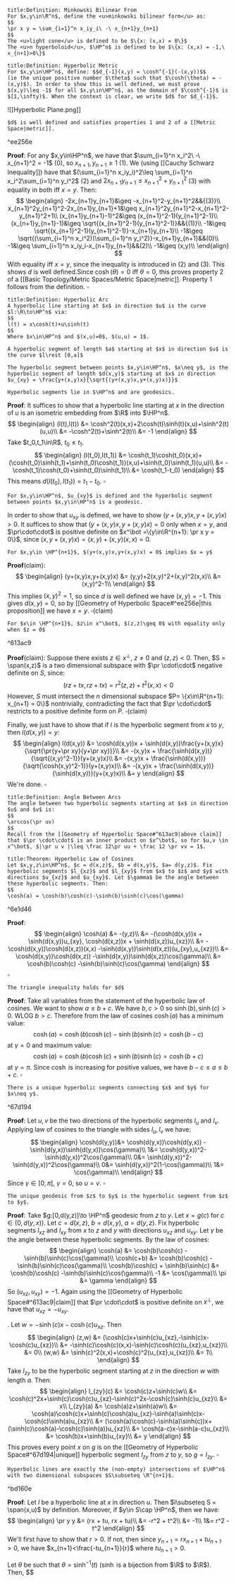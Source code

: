 ```ad-Definition
title:Definition: Minkowski Bilinear From
For $x,y\in\R^n$, define the <u>minkowski bilinear form</u> as:
$$
\pr x y = \sum_{i=1}^n x_iy_i\ -\ x_{n+1}y_{n+1}
$$
The <u>light cone</u> is defined to be $\{x: (x,x) = 0\}$
The <u>n hyperboloid</u>, $\HP^n$ is defined to be $\{x: (x,x) = -1,\ x_{n+1}>0\}$
```
```ad-Definition
title:Definition: Hyperbolic Metric
For $x,y\in\HP^n$, define: $$d_{-1}(x,y) = \cosh^{-1}(-(x,y))$$
(ie the unique positive number $\theta$ such that $\cosh(\theta) = -(x,y)$). In order to show this is well defined, we must prove $(x,y)\leq -1$ for all $x,y\in\HP^n$, as the domain of $\cosh^{-1}$ is $[1,\infty)$. When the context is clear, we write $d$ for $d_{-1}$.
```
![[Hyperbolic Plane.png]]
```ad-Proposition
$d$ is well defined and satisfies properties 1 and 2 of a [[Metric Space|metric]].
```

^ee256e

__Proof__: For any $x,y\in\HP^n$, we have that $\sum_{i=1}^n x_i^2\ -\ x_{n+1}^2 = -1$ (0), so $x_{n+1},y_{n+1} \geq 1$ (1). We (using [[Cauchy Schwarz Inequality]]) have that $(\sum_{i=1}^n x_iy_i)^2\leq \sum_{i=1}^n x_i^2\sum_{i=1}^n y_i^2$ (2) and $2x_{n+1}y_{n+1}\leq x_{n+1}^2+y_{n+1}^2$ (3) with equality in both iff $x = y$. Then:
$$
\begin{align}
-2x_{n+1}y_{n+1}&\geq -x_{n+1}^2-y_{n+1}^2&&{(3)}\\
x_{n+1}^2y_{n+1}^2-2x_{n+1}y_{n+1}+1&\geq x_{n+1}^2y_{n+1}^2-x_{n+1}^2-y_{n+1}^2+1\\
(x_{n+1}y_{n+1}-1)^2&\geq (x_{n+1}^2-1)(y_{n+1}^2-1)\\
(x_{n+1}y_{n+1}-1)&\geq \sqrt{(x_{n+1}^2-1)(y_{n+1}^2-1)}&&{(1)}\\
-1&\geq \sqrt{(x_{n+1}^2-1)(y_{n+1}^2-1)}-x_{n+1}y_{n+1}\\
-1&\geq \sqrt{(\sum_{i=1}^n x_i^2)(\sum_{i=1}^n y_i^2)}-x_{n+1}y_{n+1}&&(0)\\
-1&\geq \sum_{i=1}^n x_iy_i-x_{n+1}y_{n+1}&&(2)\\
-1&\geq (x,y)\\
\end{align}
$$
With equality iff $x = y$, since the inequality is introduced in $(2)$ and $(3)$. This shows $d$ is well defined.Since $\cosh(\theta) = 0$ iff $\theta = 0$, this proves property $2$ of a [[Basic Topology/Metric Spaces/Metric Space|metric]]. Property 1 follows from the definition. $\square$


```ad-Definition
title:Definition: Hyperbolic Arc
A hyperbolic line starting at $x$ in direction $u$ is the curve $l:\R\to\HP^n$ via:
$$
l(t) = x\cosh(t)+u\sinh(t)
$$
Where $x\in\HP^n$ and $(x,u)=0$, $(u,u) = 1$.

A hyperbolic segment of length $a$ starting at $x$ in direction $u$ is the curve $l\rest [0,a]$

The hyperbolic segment between points $x,y\in\HP^n$, $x\neq y$, is the hyperbolic segment of length $d(x,y)$ starting at $x$ in direction $u_{xy} = \frac{y+(x,y)x}{\sqrt{(y+(x,y)x,y+(x,y)x)}}$
```
```ad-Proposition
Hyperbolic segments lie in $\HP^n$ and are geodesics.
```
__Proof__:
It suffices to show that a hyperbolic line starting at $x$ in the direction of $u$ is an isometric embedding from $\R$ into $\HP^n$.
$$
\begin{align}
(l(t),l(t)) &= \cosh^2(t)(x,x)+2\cosh(t)\sinh(t)(x,u)+\sinh^2(t)(u,u)\\
&= -\cosh^2(t)+\sinh^2(t)\\
&= -1
\end{align}
$$
Take $t_0,t_1\in\R$, $t_0\leq t_1$.
$$
\begin{align}
(l(t_0),l(t_1)) &= \cosh(t_1)\cosh(t_0)(x,x)+(\cosh(t_0)\sinh(t_1)+\sinh(t_0)\cosh(t_1))(x,u)+\sinh(t_0)\sinh(t_1)(u,u)\\
&= -\cosh(t_1)\cosh(t_0)+\sinh(t_0)\sinh(t_1)\\
&= \cosh(t_1-t_0)
\end{align}
$$
This means $d(l(t_0),l(t_1)) = t_1-t_0$. $\square$


```ad-Proposition
For $x,y\in\HP^n$, $u_{xy}$ is defined and the hyperbolic segment between points $x,y\in\HP^n$ is a geodesic.
```
In order to show that $u_{xy}$ is defined, we have to show $(y+(x,y)x,y+(x,y)x)> 0$. It suffices to show that  $(y+(x,y)x,y+(x,y)x) =0$ only when $x = y$,  and $\pr\cdot\cdot$ is positive definite on $x^\bot =\{y\in\R^{n+1}: \pr x y = 0\}$, since $(x,y+(x,y)x) = (x,y) + (x,y)(x,x) = 0$.

```ad-Claim
For $x,y\in \HP^{n+1}$, $(y+(x,y)x,y+(x,y)x) = 0$ implies $x = y$
```
__Proof__(claim): 
$$
\begin{align}
(y+(x,y)x,y+(x,y)x) &= (y,y)+2(x,y)^2+(x,y)^2(x,x)\\
&= (x,y)^2-1\\
\end{align}
$$
This implies $(x,y)^2 = 1$, so since $d$ is well defined we have $(x,y) = -1$.  This gives $d(x,y) = 0$, so by [[Geometry of Hyperbolic Space#^ee256e|this proposition]] we have $x = y$. $\square$(claim)

```ad-Claim
For $x\in \HP^{n+1}$, $z\in x^\bot$, $(z,z)\geq 0$ with equality only when $z = 0$
```

^613ac9

__Proof__(claim): 
Suppose there exists $z\in x^\bot$, $z\neq 0$ and $(z,z) < 0$. Then, $S = \span(x,z)$ is a two dimensional subspace with $\pr \cdot\cdot$ negative definite on $S$, since:
$$
(rz+tx,rz+tx) = r^2(z,z)+t^2(x,x) < 0
$$
However, $S$ must intersect the $n$ dimensional subspace $P= \{x\in\R^{n+1}: x_{n+1} = 0\}$ nontrivially, contradicting the fact that $\pr \cdot\cdot$ restricts to a positive definite form on $P$. $\square$(claim)

Finally, we just have to show that if $l$ is the hyperbolic segment from $x$ to $y$, then $l(d(x,y)) = y$:
$$
\begin{align}
l(d(x,y)) &= \cosh(d(x,y))x + \sinh(d(x,y))\frac{y+(x,y)x}{\sqrt{\pr{y+\pr xy}{y+\pr xy}}}\\
&= -(x,y)x + \frac{\sinh(d(x,y))}{\sqrt{(x,y)^2-1}}(y+(x,y)x)\\
&= -(x,y)x + \frac{\sinh(d(x,y))}{\sqrt{\cosh(x,y)^2-1}}(y+(x,y)x)\\
&= -(x,y)x + \frac{\sinh(d(x,y))}{\sinh(d(x,y))}(y+(x,y)x)\\
&= y
\end{align}
$$
We're done. $\square$

```ad-Definition
title:Definition: Angle Between Arcs
The angle between two hyperbolic segments starting at $x$ in direction $u$ and $v$ is:
$$
\arccos(\pr uv)
$$
Recall from the [[Geometry of Hyperbolic Space#^613ac9|above claim]] that $\pr \cdot\cdot$ is an inner product on $x^\bot$, so for $u,v \in x^\bot$, $|\pr u v |\leq \frac 12\pr uu + \frac 12 \pr vv = 1$.
```
```ad-Theorem
title:Theorem: Hyperbolic Law of Cosines
Let $x,y,z\in\HP^n$, $c = d(x,z)$, $b = d(x,y)$, $a= d(y,z)$. Fix hyperbolic segments $l_{xz}$ and $l_{xy}$ from $x$ to $z$ and $y$ with directions $u_{xz}$ and $u_{xy}$. Let $\gamma$ be the angle between these hyperbolic segments. Then:
$$
\cosh(a) = \cosh(b)\cosh(c)-\sinh(b)\sinh(c)\cos(\gamma)

```

^6e1d46

__Proof__:
$$
\begin{align}
\cosh(a) &= -(y,z)\\
&= -(\cosh(d(x,y))x + \sinh(d(x,y))u_{xy}, \cosh(d(x,z))x + \sinh(d(x,z))u_{xz})\\
&= -\cosh(d(x,y))\cosh(d(x,z))(x,x) -\sinh(d(x,y))\sinh(d(x,z))(u_{xy},u_{xz})\\
&= \cosh(d(x,y))\cosh(d(x,z)) -\sinh(d(x,y))\sinh(d(x,z))\cos(\gamma)\\
&= \cosh(b)\cosh(c) -\sinh(b)\sinh(c)\cos(\gamma)
\end{align}
$$
$\square$
```ad-Proposition
The triangle inequality holds for $d$
```
__Proof__: Take all variables from the statement of the hyperbolic law of cosines. We want to show $a\leq b+c$. We have $b,c>0$ so $\sinh(b),\sinh(c)>0$. WLOG $b>c$. Therefore from the law of cosines $\cosh(a)$ has a minimum value:
$$\cosh(a)=\cosh(b)\cosh(c) -\sinh(b)\sinh(c) = \cosh(b-c)$$
at $\gamma = 0$ and maximum value:
$$\cosh(a)=\cosh(b)\cosh(c) + \sinh(b)\sinh(c) = \cosh(b+c)$$
at $\gamma = \pi$. Since $\cosh$ is increasing for positive values, we have $b-c \leq a \leq b+c$. $\square$
```ad-Proposition
There is a unique hyperbolic segments connecting $x$ and $y$ for $x\neq y$.
```

^67d194

__Proof__: Let $u,v$ be the two directions of the hyperbolic segments $l_u$ and $l_v$. Applying law of cosines to the triangle with sides $l_u,l_v$ we have:
$$
\begin{align}
\cosh(d(y,y))&= \cosh(d(y,x))\cosh(d(y,x)) -\sinh(d(y,x))\sinh(d(y,x))\cos(\gamma)\\
1&= \cosh(d(y,x))^2-\sinh(d(y,x))^2\cos(\gamma)\\
0&= \sinh(d(y,x))^2-\sinh(d(y,x))^2\cos(\gamma)\\
0&= \sinh(d(y,x))^2(1-\cos(\gamma))\\
1&= \cos(\gamma)\\
\end{align}
$$
Since $\gamma \in [0,\pi]$, $\gamma = 0$, so $u = v$. $\square$
```ad-Proposition
The unique geodesic from $z$ to $y$ is the hyperbolic segment from $z$ to $y$.
```
__Proof__: Take $g:[0,d(y,z)]\to \HP^n$ geodesic from $z$ to $y$. Let $x = g(c)$ for $c\in(0,d(y,x))$. Let $c = d(x,z)$, $b = d(x,y)$, $a= d(y,z)$. Fix hyperbolic segments $l_{xz}$ and $l_{xy}$ from $x$ to $z$ and $y$ with directions $u_{xz}$ and $u_{xy}$. Let $\gamma$ be the angle between these hyperbolic segments. By the law of cosines:
$$
\begin{align}
\cosh(a) &= \cosh(b)\cosh(c) -\sinh(b)\sinh(c)\cos(\gamma)\\
\cosh(c+b) &= \cosh(b)\cosh(c) -\sinh(b)\sinh(c)\cos(\gamma)\\
\cosh(b)\cosh(c) + \sinh(b)\sinh(c) &= \cosh(b)\cosh(c) -\sinh(b)\sinh(c)\cos(\gamma)\\
-1 &= \cos(\gamma)\\
\pi &= \gamma
\end{align}
$$
So $(u_{xz},u_{xy})= -1$. Again using the [[Geometry of Hyperbolic Space#^613ac9|claim]] that $\pr \cdot\cdot$ is positive definite on $x^\bot$, we have that $u_{xz}=-u_{xy}$.

. Let $w = -\sinh(c)x-\cosh(c)u_{xz}$. Then 
$$
\begin{align}
(z,w) &= (\cosh(c)x+\sinh(c)u_{xz},-\sinh(c)x-\cosh(c)u_{xz})\\
&= -\sinh(c)\cosh(c)(x,x)-\sinh(c)\cosh(c)(u_{xz},u_{xz})\\
&= 0\\
(w,w) &= \sinh(c)^2(x,x)+\cosh(c)^2(u_{xz},u_{xz})\\
&= 1\\
\end{align}
$$
Take $l_{zy}$ to be the hyperbolic segment starting at $z$ in the direction $w$ with length $a$. Then:
$$
\begin{align}
l_{zy}(c) &= \cosh(c)z+\sinh(c)w\\
&= \cosh(c)^2x+\sinh(c)\cosh(c)u_{xz}-\sinh(c)^2x-\cosh(c)\sinh(c)u_{xz}\\
&= x\\
l_{zy}(a) &= \cosh(a)z+\sinh(a)w\\
&= \cosh(a)\cosh(c)x+\sinh(c)\cosh(a)u_{xz}-\sinh(a)\sinh(c)x-\cosh(c)\sinh(a)u_{xz}\\
&= (\cosh(a)\cosh(c)-\sinh(a)\sinh(c))x+(\sinh(c)\cosh(a)-\cosh(c)\sinh(a))u_{xz}\\
&= \cosh(a-c)x-\sinh(a-c)u_{xz}\\
&= \cosh(b)x+\sinh(b)u_{xy}\\
&= y
\end{align}
$$
This proves every point $x$ on $g$ is on the [[Geometry of Hyperbolic Space#^67d194|unique]] hyperbolic segment $l_{zy}$ from $z$ to $y$, so $g = l_{zy}$. $\square$


```ad-Proposition
Hyperbolic lines are exactly the (non-empty) intersections of $\HP^n$ with two dimensional subspaces $S\subseteq \R^{n+1}$.
```

^bd160e

__Proof__: Let $l$ be a hyperbolic line at $x$ in direction $u$. Then $l\subseteq S = \span(x,u)$ by definition. Moreover, if $y\in S\cap \HP^n$, then we have:
$$
\begin{align}
\pr y y &= (rx + tu, rx + tu)\\
&= -r^2 + t^2\\
&= -1\\
1&= r^2 - t^2
\end{align}
$$
We'll first have to show that $r>0$. If not, then since $y_{n+1} = rx_{n+1}+tu_{n+1}>0$, we have $x_{n+1}<\frac{-tu_{n+1}}{r}$ where $tu_{n+1}> 0$.

Let $\theta$ be such that $\theta = \sinh^{-1}(t)$ ($\sinh$ is a bijection from $\R$ to $\R$). Then, $$





